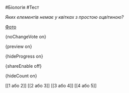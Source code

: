 #Біологія #Тест

*Яких елементів немає у квітках з простою оцвітиною?*

[Фото](https://zno.osvita.ua//doc/images/znotest/23/2335/bio-prob-2012_15_2335.jpg)

{noChangeVote on}

{preview on}

{hideProgress on}

{shareEnable off}

{hideCount on}

[[1 або 2]]
[[2 або 3]]
[[3 або 4]]
[[4 або 5]]

